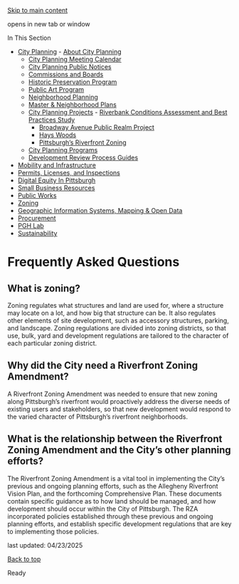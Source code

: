 [Skip to main content](https://www.pittsburghpa.gov/Business-Development/City-Planning/Projects/Pittsburgh%E2%80%99s-Riverfront-Zoning/Frequently-Asked-Questions#main-content)

opens in new tab or window

In This Section

- [City Planning](https://www.pittsburghpa.gov/Business-Development/City-Planning)  - [About City Planning](https://www.pittsburghpa.gov/Business-Development/City-Planning/About-DCP)
  - [City Planning Meeting Calendar](https://www.pittsburghpa.gov/Business-Development/City-Planning/City-Planning-Meetings)
  - [City Planning Public Notices](https://www.pittsburghpa.gov/Business-Development/City-Planning/Public-Notices)
  - [Commissions and Boards](https://www.pittsburghpa.gov/Business-Development/City-Planning/Commissions-and-Boards)
  - [Historic Preservation Program](https://www.pittsburghpa.gov/Business-Development/City-Planning/Historic-Preservation-Program)
  - [Public Art Program](https://www.pittsburghpa.gov/Business-Development/City-Planning/Public-Art)
  - [Neighborhood Planning](https://www.pittsburghpa.gov/Business-Development/City-Planning/Neighborhood-Planning)
  - [Master & Neighborhood Plans](https://www.pittsburghpa.gov/Business-Development/City-Planning/Master-Neighborhood-Plans)
  - [City Planning Projects](https://www.pittsburghpa.gov/Business-Development/City-Planning/Projects)    - [Riverbank Conditions Assessment and Best Practices Study](https://www.pittsburghpa.gov/Business-Development/City-Planning/Projects/Riverbank-Conditions-Assessment-and-Best-Practices-Study)
    - [Broadway Avenue Public Realm Project](https://www.pittsburghpa.gov/Business-Development/City-Planning/Projects/Broadway-Avenue-Public-Realm-Project)
    - [Hays Woods](https://www.pittsburghpa.gov/Business-Development/City-Planning/Projects/Hays-Woods)
    - [Pittsburgh’s Riverfront Zoning](https://www.pittsburghpa.gov/Business-Development/City-Planning/Projects/Pittsburgh%E2%80%99s-Riverfront-Zoning)
  - [City Planning Programs](https://www.pittsburghpa.gov/Business-Development/City-Planning/Planning-Programs)
  - [Development Review Process Guides](https://www.pittsburghpa.gov/Business-Development/City-Planning/Process-Guides)
- [Mobility and Infrastructure](https://www.pittsburghpa.gov/Business-Development/Mobility-and-Infrastructure)
- [Permits, Licenses, and Inspections](https://www.pittsburghpa.gov/Business-Development/Permits-Licenses-and-Inspections)
- [Digital Equity In Pittsburgh](https://www.pittsburghpa.gov/Business-Development/Digital-Equity-In-Pittsburgh)
- [Small Business Resources](https://www.pittsburghpa.gov/Business-Development/Small-Business-Resources)
- [Public Works](https://www.pittsburghpa.gov/Business-Development/Public-Works)
- [Zoning](https://www.pittsburghpa.gov/Business-Development/Zoning)
- [Geographic Information Systems, Mapping & Open Data](https://www.pittsburghpa.gov/Business-Development/Geographic-Information-Systems-Mapping-Open-Data)
- [Procurement](https://www.pittsburghpa.gov/Business-Development/Procurement)
- [PGH Lab](https://www.pittsburghpa.gov/Business-Development/PGH-Lab)
- [Sustainability](https://www.pittsburghpa.gov/Business-Development/Sustainability)

# Frequently Asked Questions

## What is zoning?

Zoning regulates what structures and land are used for, where a structure may locate on a lot, and how big that structure can be. It also regulates other elements of site development, such as accessory structures, parking, and landscape. Zoning regulations are divided into zoning districts, so that use, bulk, yard and development regulations are tailored to the character of each particular zoning district.

## Why did the City need a Riverfront Zoning Amendment?

A Riverfront Zoning Amendment was needed to ensure that new zoning along Pittsburgh’s riverfront would proactively address the diverse needs of existing users and stakeholders, so that new development would respond to the varied character of Pittsburgh’s riverfront neighborhoods.

## What is the relationship between the Riverfront Zoning Amendment and the City’s other planning efforts?

The Riverfront Zoning Amendment is a vital tool in implementing the City’s previous and ongoing planning efforts, such as the Allegheny Riverfront Vision Plan, and the forthcoming Comprehensive Plan. These documents contain specific guidance as to how land should be managed, and how development should occur within the City of Pittsburgh. The RZA incorporated policies established through these previous and ongoing planning efforts, and establish specific development regulations that are key to implementing those policies.

last updated: 04/23/2025

[Back to top](https://www.pittsburghpa.gov/Business-Development/City-Planning/Projects/Pittsburgh%E2%80%99s-Riverfront-Zoning/Frequently-Asked-Questions#body-top)

Ready
